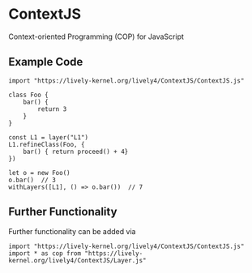 # ContextJS

Context-oriented Programming (COP) for JavaScript


## Example Code 

```JS
import "https://lively-kernel.org/lively4/ContextJS/ContextJS.js"

class Foo {
	bar() {
		return 3
	}
}

const L1 = layer("L1")
L1.refineClass(Foo, {
	bar() { return proceed() + 4}
})

let o = new Foo()
o.bar()  // 3
withLayers([L1], () => o.bar())  // 7
```

## Further Functionality

Further functionality can be added via

```JS
import "https://lively-kernel.org/lively4/ContextJS/ContextJS.js"
import * as cop from "https://lively-kernel.org/lively4/ContextJS/Layer.js"
```